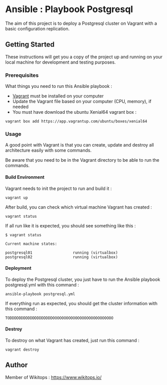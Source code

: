 # Ansible : Playbook Postgresql
The aim of this project is to deploy a Postgresql cluster on Vagrant with a basic configuration replication.

## Getting Started

These instructions will get you a copy of the project up and running on your local machine for development and testing purposes.

### Prerequisites

What things you need to run this Ansible playbook :

* [Vagrant](https://www.vagrantup.com/docs/installation/) must be installed on your computer
* Update the Vagrant file based on your computer (CPU, memory), if needed
* You must have download the ubuntu Xenial64 vagrant box :

```
vagrant box add https://app.vagrantup.com/ubuntu/boxes/xenial64
```

### Usage

A good point with Vagrant is that you can create, update and destroy all architecture easily with some commands.

Be aware that you need to be in the Vagrant directory to be able to run the commands.

#### Build Environment

Vagrant needs to init the project to run and build it :

```
vagrant up
```

After build, you can check which virtual machine Vagrant has created :

```
vagrant status
```

If all run like it is expected, you should see something like this :

```
$ vagrant status

Current machine states:

postgresql01                  running (virtualbox)
postgresql02                  running (virtualbox)
```

#### Deployment

To deploy the Postgresql cluster, you just have to run the Ansible playbook postgresql.yml with this command :

```
ansible-playbook postgresql.yml
```

If everything run as expected, you should get the cluster information with this command :

```
TODDDDDDDDDDDDDDDDDDDOOOOOOOOOOOOOOOOOOOOOOOOOOO
```

#### Destroy

To destroy on what Vagrant has created, just run this command :

```
vagrant destroy
```

## Author

Member of Wikitops : https://www.wikitops.io/

